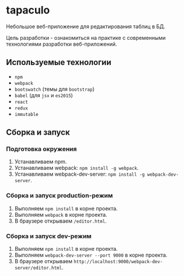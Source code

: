 # tapaculo
Небольшое веб-приложение для редактирования таблиц в БД. 

Цель разработки - ознакомиться на практике с современными технологиями разработки веб-приложений.

## Используемые технологии
- `npm`
- `webpack`
- `bootswatch` (темы для `bootstrap`)
- `babel` (для `jsx` и `es2015`)
- `react`
- `redux`
- `immutable`

## Сборка и запуск
### Подготовка окружения
1. Устанавливаем npm.
2. Устанавливаем webpack: `npm install -g webpack`.
3. Устанавливаем webpack-dev-server: `npm install -g webpack-dev-server`.

### Сборка и запуск production-режим
1. Выполняем `npm install` в корне проекта.
2. Выполняем `webpack` в корне проекта.
3. В браузере открываем `/editor.html`.

### Сборка и запуск dev-режим
1. Выполняем `npm install` в корне проекта.
2. Выполняем `webpack-dev-server --port 9000` в корне проекта.
3. В браузере открываем `http://localhost:9000/webpack-dev-server/editor.html`.





